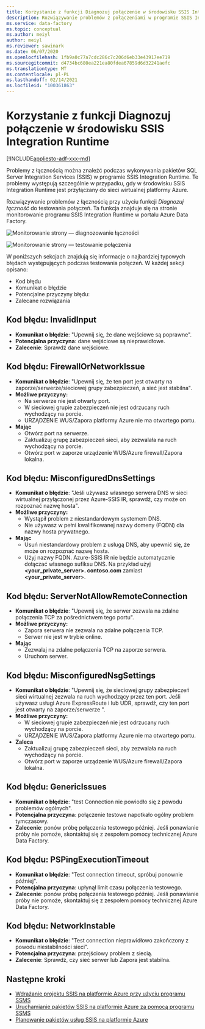 ```yaml
---
title: Korzystanie z funkcji Diagnozuj połączenie w środowisku SSIS Integration Runtime
description: Rozwiązywanie problemów z połączeniami w programie SSIS Integration Runtime przy użyciu funkcji Diagnozuj łączność.
ms.service: data-factory
ms.topic: conceptual
ms.author: meiyl
author: meiyl
ms.reviewer: sawinark
ms.date: 06/07/2020
ms.openlocfilehash: 1fb9a0c77a7cdc286c7c206d6eb33e43917ee719
ms.sourcegitcommit: d4734bc680ea221ea80fdea67859d6d32241aefc
ms.translationtype: MT
ms.contentlocale: pl-PL
ms.lasthandoff: 02/14/2021
ms.locfileid: "100361863"
---
```

# <a name="use-the-diagnose-connectivity-feature-in-the-ssis-integration-runtime"></a>Korzystanie z funkcji Diagnozuj połączenie w środowisku SSIS Integration Runtime

[!INCLUDE[appliesto-adf-xxx-md](includes/appliesto-adf-xxx-md.md)]

Problemy z łącznością można znaleźć podczas wykonywania pakietów SQL Server Integration Services (SSIS) w programie SSIS Integration Runtime. Te problemy występują szczególnie w przypadku, gdy w środowisku SSIS Integration Runtime jest przyłączany do sieci wirtualnej platformy Azure.

Rozwiązywanie problemów z łącznością przy użyciu funkcji *Diagnozuj łączność* do testowania połączeń. Ta funkcja znajduje się na stronie monitorowanie programu SSIS Integration Runtime w portalu Azure Data Factory.

 ![Monitorowanie strony — diagnozowanie łączności](media/ssis-integration-runtime-diagnose-connectivity-faq/ssis-monitor-diagnose-connectivity.png)

 ![Monitorowanie strony — testowanie połączenia](media/ssis-integration-runtime-diagnose-connectivity-faq/ssis-monitor-test-connection.png)

W poniższych sekcjach znajdują się informacje o najbardziej typowych błędach występujących podczas testowania połączeń. W każdej sekcji opisano:

- Kod błędu
- Komunikat o błędzie
- Potencjalne przyczyny błędu:
- Zalecane rozwiązania

## <a name="error-code-invalidinput"></a>Kod błędu: InvalidInput

- **Komunikat o błędzie**: "Upewnij się, że dane wejściowe są poprawne".
- **Potencjalna przyczyna**: dane wejściowe są nieprawidłowe.
- **Zalecenie**: Sprawdź dane wejściowe.

## <a name="error-code-firewallornetworkissue"></a>Kod błędu: FirewallOrNetworkIssue

- **Komunikat o błędzie**: "Upewnij się, że ten port jest otwarty na zaporze/serwerze/sieciowej grupy zabezpieczeń, a sieć jest stabilna".
- **Możliwe przyczyny:**
  - Na serwerze nie jest otwarty port.
  - W sieciowej grupie zabezpieczeń nie jest odrzucany ruch wychodzący na porcie.
  - URZĄDZENIE WUS/Zapora platformy Azure nie ma otwartego portu.
- **Mając**
  - Otwórz port na serwerze.
  - Zaktualizuj grupę zabezpieczeń sieci, aby zezwalała na ruch wychodzący na porcie.
  - Otwórz port w zaporze urządzenie WUS/Azure firewall/Zapora lokalna.

## <a name="error-code-misconfigureddnssettings"></a>Kod błędu: MisconfiguredDnsSettings

- **Komunikat o błędzie**: "Jeśli używasz własnego serwera DNS w sieci wirtualnej przyłączonej przez Azure-SSIS IR, sprawdź, czy może on rozpoznać nazwę hosta".
- **Możliwe przyczyny:**
  -  Wystąpił problem z niestandardowym systemem DNS.
  -  Nie używasz w pełni kwalifikowanej nazwy domeny (FQDN) dla nazwy hosta prywatnego.
- **Mając**
  -  Usuń niestandardowy problem z usługą DNS, aby upewnić się, że może on rozpoznać nazwę hosta.
  -  Użyj nazwy FQDN. Azure-SSIS IR nie będzie automatycznie dołączać własnego sufiksu DNS. Na przykład użyj **<your_private_server>. contoso.com** zamiast **<your_private_server**>.

## <a name="error-code-servernotallowremoteconnection"></a>Kod błędu: ServerNotAllowRemoteConnection

- **Komunikat o błędzie**: "Upewnij się, że serwer zezwala na zdalne połączenia TCP za pośrednictwem tego portu".
- **Możliwe przyczyny:**
  -  Zapora serwera nie zezwala na zdalne połączenia TCP.
  -  Serwer nie jest w trybie online.
- **Mając**
  -  Zezwalaj na zdalne połączenia TCP na zaporze serwera.
  -  Uruchom serwer.
   
## <a name="error-code-misconfigurednsgsettings"></a>Kod błędu: MisconfiguredNsgSettings

- **Komunikat o błędzie**: "Upewnij się, że sieciowej grupy zabezpieczeń sieci wirtualnej zezwala na ruch wychodzący przez ten port. Jeśli używasz usługi Azure ExpressRoute i lub UDR, sprawdź, czy ten port jest otwarty na zaporze/serwerze ".
- **Możliwe przyczyny:**
  -  W sieciowej grupie zabezpieczeń nie jest odrzucany ruch wychodzący na porcie.
  -  URZĄDZENIE WUS/Zapora platformy Azure nie ma otwartego portu.
- **Zaleca**
  -  Zaktualizuj grupę zabezpieczeń sieci, aby zezwalała na ruch wychodzący na porcie.
  -  Otwórz port w zaporze urządzenie WUS/Azure firewall/Zapora lokalna.

## <a name="error-code-genericissues"></a>Kod błędu: GenericIssues

- **Komunikat o błędzie**: "test Connection nie powiodło się z powodu problemów ogólnych".
- **Potencjalna przyczyna**: połączenie testowe napotkało ogólny problem tymczasowy.
- **Zalecenie**: ponów próbę połączenia testowego później. Jeśli ponawianie próby nie pomoże, skontaktuj się z zespołem pomocy technicznej Azure Data Factory.

## <a name="error-code-pspingexecutiontimeout"></a>Kod błędu: PSPingExecutionTimeout

- **Komunikat o błędzie**: "Test connection timeout, spróbuj ponownie później".
- **Potencjalna przyczyna**: upłynął limit czasu połączenia testowego.
- **Zalecenie**: ponów próbę połączenia testowego później. Jeśli ponawianie próby nie pomoże, skontaktuj się z zespołem pomocy technicznej Azure Data Factory.

## <a name="error-code-networkinstable"></a>Kod błędu: NetworkInstable

- **Komunikat o błędzie**: "Test connection nieprawidłowo zakończony z powodu niestabilności sieci".
- **Potencjalna przyczyna**: przejściowy problem z siecią.
- **Zalecenie**: Sprawdź, czy sieć serwer lub Zapora jest stabilna.

## <a name="next-steps"></a>Następne kroki

- [Wdrażanie projektu SSIS na platformie Azure przy użyciu programu SSMS](/sql/integration-services/ssis-quickstart-deploy-ssms)
- [Uruchamianie pakietów SSIS na platformie Azure za pomocą programu SSMS](/sql/integration-services/ssis-quickstart-run-ssms)
- [Planowanie pakietów usług SSIS na platformie Azure](/sql/integration-services/lift-shift/ssis-azure-schedule-packages-ssms)